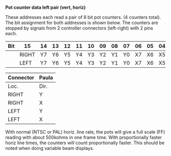 **Pot counter data left pair (vert, horiz)**

These addresses each read a pair of 8 bit pot counters. (4 counters total). The bit assignment for both addresses is shown below. The counters are stopped by signals from 2 controller connectors (left-right) with 2 pins each.

| Bit| 15| 14| 13| 12| 11| 10| 09| 08| 07| 06| 05| 04| 03| 02| 01| 00  |
|---|---|---|---|---|---|---|---|---|---|---|---|---|---|---|---|---  |
||RIGHT| Y7| Y6| Y5| Y4| Y3| Y2| Y1| Y0| X7| X6| X5| X4| X3| X2| X1| X0  |
||LEFT| Y7| Y6| Y5| Y4| Y3| Y2| Y1| Y0| X7| X6| X5| X4| X3| X2| X1| X0|

|Connector| Paula  |
|---|---  |
|Loc.| Dir.| Sym.| Pin| Pin  |
|RIGHT| Y| RX| 9| 33  |
|RIGHT| X| RX| 5| 32  |
|LEFT| Y| LY| 9| 36  |
|LEFT| X| LX| 5| 35|

With normal (NTSC or PAL) horiz. line rate, the pots will give a full scale (FF) reading with about 500kohms in one frame time. With proportionally faster horiz line times, the counters will count proportionally faster. This should be noted when doing variable beam displays.

